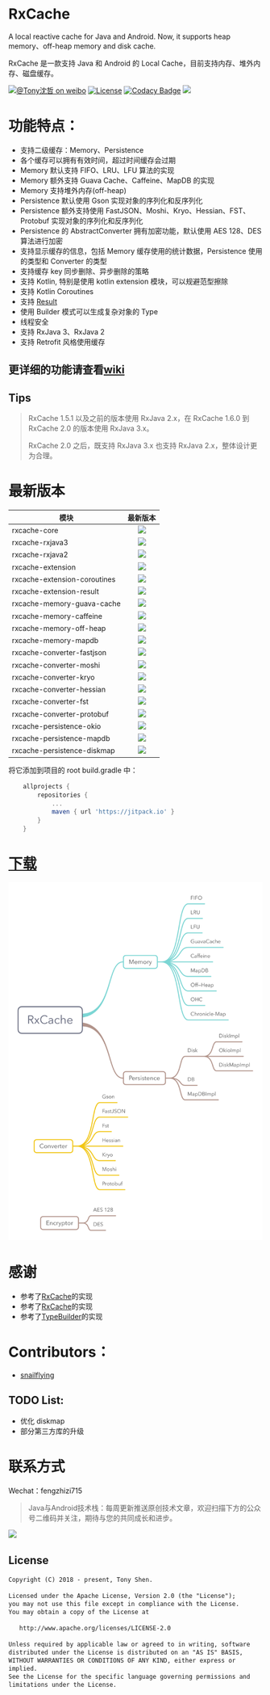 # RxCache

A local reactive cache for Java and Android. Now, it supports heap memory、off-heap memory and disk cache.

RxCache 是一款支持 Java 和 Android 的 Local Cache，目前支持内存、堆外内存、磁盘缓存。

[![@Tony沈哲 on weibo](https://img.shields.io/badge/weibo-%40Tony%E6%B2%88%E5%93%B2-blue.svg)](http://www.weibo.com/fengzhizi715)
[![License](https://img.shields.io/badge/license-Apache%202-lightgrey.svg)](https://www.apache.org/licenses/LICENSE-2.0.html)
[![Codacy Badge](https://api.codacy.com/project/badge/Grade/78ffe7c5da004d82a48280aca9f50f42)](https://app.codacy.com/app/fengzhizi715/RxCache?utm_source=github.com&utm_medium=referral&utm_content=fengzhizi715/RxCache&utm_campaign=Badge_Grade_Dashboard)
[![](https://jitpack.io/v/fengzhizi715/RxCache.svg)](https://jitpack.io/#fengzhizi715/RxCache)

# 功能特点：

* 支持二级缓存：Memory、Persistence
* 各个缓存可以拥有有效时间，超过时间缓存会过期
* Memory 默认支持 FIFO、LRU、LFU 算法的实现
* Memory 额外支持 Guava Cache、Caffeine、MapDB 的实现
* Memory 支持堆外内存(off-heap)
* Persistence 默认使用 Gson 实现对象的序列化和反序列化
* Persistence 额外支持使用 FastJSON、Moshi、Kryo、Hessian、FST、Protobuf 实现对象的序列化和反序列化
* Persistence 的 AbstractConverter 拥有加密功能，默认使用 AES 128、DES 算法进行加密
* 支持显示缓存的信息，包括 Memory 缓存使用的统计数据，Persistence 使用的类型和 Converter 的类型
* 支持缓存 key 同步删除、异步删除的策略  
* 支持 Kotlin, 特别是使用 kotlin extension 模块，可以规避范型擦除
* 支持 Kotlin Coroutines
* 支持 [Result](https://github.com/fengzhizi715/Result)
* 使用 Builder 模式可以生成复杂对象的 Type
* 线程安全
* 支持 RxJava 3、RxJava 2
* 支持 Retrofit 风格使用缓存

## 更详细的功能请查看[wiki](https://github.com/fengzhizi715/RxCache/wiki)

## Tips

> RxCache 1.5.1 以及之前的版本使用 RxJava 2.x，在 RxCache 1.6.0 到 RxCache 2.0 的版本使用 RxJava 3.x。
>
> RxCache 2.0 之后，既支持 RxJava 3.x 也支持 RxJava 2.x，整体设计更为合理。

# 最新版本

模块|最新版本
---|:-------------:
rxcache-core|[![](https://jitpack.io/v/fengzhizi715/RxCache.svg)](https://jitpack.io/#fengzhizi715/RxCache)|
rxcache-rxjava3|[![](https://jitpack.io/v/fengzhizi715/RxCache.svg)](https://jitpack.io/#fengzhizi715/RxCache)|
rxcache-rxjava2|[![](https://jitpack.io/v/fengzhizi715/RxCache.svg)](https://jitpack.io/#fengzhizi715/RxCache)|
rxcache-extension|[![](https://jitpack.io/v/fengzhizi715/RxCache.svg)](https://jitpack.io/#fengzhizi715/RxCache)|
rxcache-extension-coroutines|[![](https://jitpack.io/v/fengzhizi715/RxCache.svg)](https://jitpack.io/#fengzhizi715/RxCache)|
rxcache-extension-result|[![](https://jitpack.io/v/fengzhizi715/RxCache.svg)](https://jitpack.io/#fengzhizi715/RxCache)|
rxcache-memory-guava-cache|[![](https://jitpack.io/v/fengzhizi715/RxCache.svg)](https://jitpack.io/#fengzhizi715/RxCache)|
rxcache-memory-caffeine|[![](https://jitpack.io/v/fengzhizi715/RxCache.svg)](https://jitpack.io/#fengzhizi715/RxCache)|
rxcache-memory-off-heap|[![](https://jitpack.io/v/fengzhizi715/RxCache.svg)](https://jitpack.io/#fengzhizi715/RxCache)|
rxcache-memory-mapdb|[![](https://jitpack.io/v/fengzhizi715/RxCache.svg)](https://jitpack.io/#fengzhizi715/RxCache)|
rxcache-converter-fastjson|[![](https://jitpack.io/v/fengzhizi715/RxCache.svg)](https://jitpack.io/#fengzhizi715/RxCache)|
rxcache-converter-moshi|[![](https://jitpack.io/v/fengzhizi715/RxCache.svg)](https://jitpack.io/#fengzhizi715/RxCache)|
rxcache-converter-kryo|[![](https://jitpack.io/v/fengzhizi715/RxCache.svg)](https://jitpack.io/#fengzhizi715/RxCache)|
rxcache-converter-hessian|[![](https://jitpack.io/v/fengzhizi715/RxCache.svg)](https://jitpack.io/#fengzhizi715/RxCache)|
rxcache-converter-fst|[![](https://jitpack.io/v/fengzhizi715/RxCache.svg)](https://jitpack.io/#fengzhizi715/RxCache)|
rxcache-converter-protobuf|[![](https://jitpack.io/v/fengzhizi715/RxCache.svg)](https://jitpack.io/#fengzhizi715/RxCache)|
rxcache-persistence-okio|[![](https://jitpack.io/v/fengzhizi715/RxCache.svg)](https://jitpack.io/#fengzhizi715/RxCache)|
rxcache-persistence-mapdb|[![](https://jitpack.io/v/fengzhizi715/RxCache.svg)](https://jitpack.io/#fengzhizi715/RxCache)|
rxcache-persistence-diskmap|[![](https://jitpack.io/v/fengzhizi715/RxCache.svg)](https://jitpack.io/#fengzhizi715/RxCache)|

将它添加到项目的 root build.gradle 中：

```groovy
	allprojects {
		repositories {
			...
			maven { url 'https://jitpack.io' }
		}
	}
```

# [下载](https://github.com/fengzhizi715/RxCache/blob/master/Download.md)


![](images/RxCache.png)


# 感谢

* 参考了[RxCache](https://github.com/VictorAlbertos/RxCache)的实现
* 参考了[RxCache](https://github.com/z-chu/RxCache)的实现
* 参考了[TypeBuilder](https://github.com/ikidou/TypeBuilder)的实现


# Contributors：

* [snailflying](https://github.com/snailflying)

## TODO List:

* 优化 diskmap
* 部分第三方库的升级

联系方式
===

Wechat：fengzhizi715


> Java与Android技术栈：每周更新推送原创技术文章，欢迎扫描下方的公众号二维码并关注，期待与您的共同成长和进步。

![](https://github.com/fengzhizi715/NetDiscovery/blob/master/images/gzh.jpeg)

License
-------

    Copyright (C) 2018 - present, Tony Shen.

    Licensed under the Apache License, Version 2.0 (the "License");
    you may not use this file except in compliance with the License.
    You may obtain a copy of the License at

       http://www.apache.org/licenses/LICENSE-2.0

    Unless required by applicable law or agreed to in writing, software
    distributed under the License is distributed on an "AS IS" BASIS,
    WITHOUT WARRANTIES OR CONDITIONS OF ANY KIND, either express or implied.
    See the License for the specific language governing permissions and
    limitations under the License.
